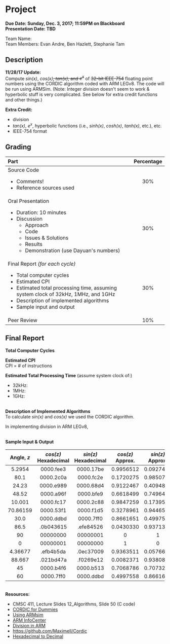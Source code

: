 # Project
**Due Date: Sunday, Dec. 3, 2017; 11:59PM on Blackboard**
<br>**Presentation Date: TBD**

Team Name:
<br> Team Members: Evan Andre, Ben Hazlett, Stephanie Tam

## Description
**11/28/17 Update:**
<br>Compute _sin(x)_, _cos(x)_~~, _tan(x)_, and _e<sup>x</sup>_~~ of ~~32-bit IEEE-754~~ floating point numbers using the CORDIC algorithm coded with ARM LEGv8. The code will be run using ARMSim. (Note: Integer division doesn't seem to work & hyperbolic stuff is very complicated. See below for extra credit functions and other things.)

**Extra Credit:**
  - division
  - _tan(x)_, _e<sup>x</sup>_, hyperbolic functions (i.e., _sinh(x)_, _cosh(x)_, _tanh(x)_, etc.), etc.
  - IEEE-754 format

## Grading
|Part|Percentage|
|:---|:---:|
|Source Code<ul><li>Comments!</li><li>Reference sources used</li></ul>|30%|
|Oral Presentation<ul><li>Duration: 10 minutes</li><li>Discussion<ul><li>Approach</li><li>Code</li><li>Issues & Solutions</li><li>Results</li><li>Demonstration (use Dayuan's numbers)</li></ul></li></ul>|30%|
|Final Report <i>(for each cycle)</i><ul><li>Total computer cycles</li><li>Estimated CPI</li><li>Estimated total processing time, assuming system clock of 32kHz, 1MHz, and 1GHz</li><li>Description of implemented algorithms</li><li>Sample input and output</li></ul>|30%|
|Peer Review|10%|

## Final Report
**Total Computer Cycles**
<br>

**Estimated CPI**
<br> CPI = # of instructions

**Estimated Total Processing Time** (assume system clock of:)
  - 32kHz: 
  - 1MHz: 
  - 1GHz: 

<br>**Description of Implemented Algorithms**
<br> To calculate _sin(x)_ and _cos(x)_ we used the CORDIC algorithm.

In implementing division in ARM LEGv8, 

<br>**Sample Input & Output**

|Angle, _z_|_cos(z)_ Hexadecimal|_sin(z)_ Hexadecimal|_cos(z)_ Approx.|_sin(z)_ Approx.|Actual _cos(z)_|Actual _sin(z)_|
|:---:|:---:|:---:|:---:|:---:|:---:|:---:|
|5.2954|0000.fee3|0000.17be|0.9956512|0.0927429|0.99573211096|0.09229064524|
|80.1|0000.2c0a|0000.fc2e|0.1720275|0.9850769|0.17192910027|0.98510932615|
|24.23|0000.e989|0000.68d4|0.9122467|0.4094848|0.91190535595|0.4104005626|
|48.52|0000.a96f|0000.bfe9|0.6618499|0.7496490|0.66235857298|0.74918697318|
|10.001|0000.fc17|0000.2c88|0.9847259|0.1739501|0.98480472213|0.17366536577|
|70.86159|0000.53f1|0000.f1d5|0.3278961|0.9446563|0.32785130116|0.94472933918|
|30.0|0000.ddbd|0000.7ff0|0.8661651|0.4997558|0.86602540378|0.5|
|86.5|.0b043615|.efe84526|0.0430330|0.9371379|0.06104853953|0.99813479842|
|90|00000000|00000001|0|1|0|1|
|0|00000001|00000000|1|0|1|0|
|4.36677|.efb4b5da|.0ec37009|0.9363511|0.0576696|0.99709707949|0.07614075166|
|88.667|.021bd47a|.f0269e12|0.0082371|0.9380892|0.02326314018|0.99972937653|
|45|0000.b4f6|0000.b513|0.7068786|0.7073211|0.70710678118|0.70710678118|
|60|0000.7ff0|0000.ddbd|0.4997558|0.8661651|0.5|0.86602540378|

<br>**Resources:**
- CMSC 411, Lecture Slides 12_Algorithms, Slide 50 (C code)
- [CORDIC for Dummies](http://bsvi.ru/uploads/CORDIC--_10EBA/cordic.pdf)
- [Using ARMsim](http://armsim.cs.uvic.ca/AttachedFiles/ARMSim_UserGuide4Plus.pdf)
- [ARM InfoCenter](http://infocenter.arm.com/help/index.jsp?topic=/com.arm.doc.dui0204j/index.html)
- [Division in ARM](http://www.tofla.iconbar.com/tofla/arm/arm02/index.htm)
- https://github.com/Maximell/Cordic
- [Hexadecimal to Decimal](https://www.rapidtables.com/convert/number/hex-to-decimal.html)

